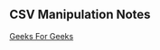 ## CSV Manipulation Notes

[Geeks For Geeks](https://www.geeksforgeeks.org/csv-file-management-using-c/)
